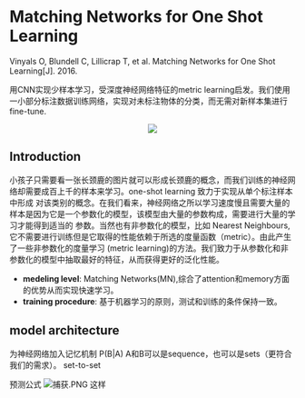 # Matching Networks for One Shot Learning

Vinyals O, Blundell C, Lillicrap T, et al. Matching Networks for One Shot Learning[J]. 2016.

用CNN实现少样本学习，受深度神经网络特征的metric learning启发。我们使用一小部分标注数据训练网络，实现对未标注物体的分类，而无需对新样本集进行fine-tune.

<div align="center">
  <img src="https://i.loli.net/2018/04/19/5ad87828825a5.png" />
</div>

## Introduction

小孩子只需要看一张长颈鹿的图片就可以形成长颈鹿的概念，而我们训练的神经网络却需要成百上千的样本来学习。one-shot learning 致力于实现从单个标注样本中形成
对该类别的概念。在我们看来，神经网络之所以学习速度慢且需要大量的样本是因为它是一个参数化的模型，该模型由大量的参数构成，需要进行大量的学习才能得到适当的
参数。当然也有非参数化的模型，比如 Nearest Neighbours,它不需要进行训练但是它取得的性能依赖于所选的度量函数（metric）。由此产生了一些非参数化的度量学习
(metric learning)的方法。我们致力于从参数化和非参数化的模型中抽取最好的特征，从而获得更好的泛化性能。

- **medeling level**: Matching Networks(MN),综合了attention和memory方面的优势从而实现快速学习。
- **training procedure**: 基于机器学习的原则，测试和训练的条件保持一致。

## model architecture

为神经网络加入记忆机制 P(B|A) A和B可以是sequence，也可以是sets（更符合我们的需求）。 set-to-set

预测公式 ![捕获.PNG](https://i.loli.net/2018/04/19/5ad8833283e57.png) 这样




